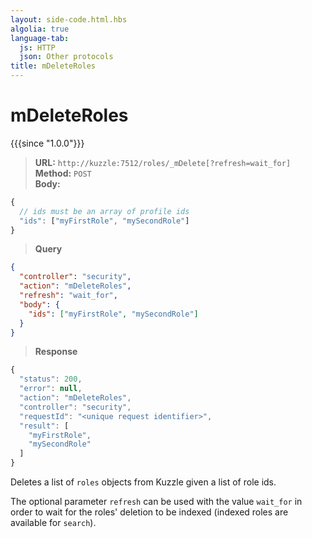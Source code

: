 ```yaml
---
layout: side-code.html.hbs
algolia: true
language-tab:
  js: HTTP
  json: Other protocols
title: mDeleteRoles
---
```



# mDeleteRoles

{{{since "1.0.0"}}}



<blockquote class="js">
<p>
<b>URL:</b> <code>http://kuzzle:7512/roles/_mDelete[?refresh=wait_for]</code>  
<br><b>Method:</b> <code>POST</code>  
<br><b>Body:</b>
</p>
</blockquote>


```js
{
  // ids must be an array of profile ids
  "ids": ["myFirstRole", "mySecondRole"]
}
```

<blockquote class="json">
<p>
<b>Query</b>
</p>
</blockquote>

```json
{
  "controller": "security",
  "action": "mDeleteRoles",
  "refresh": "wait_for",
  "body": {
    "ids": ["myFirstRole", "mySecondRole"]
  }
}
```

>**Response**

```javascript
{
  "status": 200,
  "error": null,
  "action": "mDeleteRoles",
  "controller": "security",
  "requestId": "<unique request identifier>",
  "result": [
    "myFirstRole",
    "mySecondRole"
  ]
}
```

Deletes a list of `roles` objects from Kuzzle given a list of role ids.

The optional parameter `refresh` can be used
with the value `wait_for` in order to wait for the roles' deletion to be indexed (indexed roles are available for `search`).
